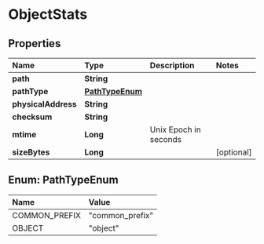 # ObjectStats

## Properties

| Name | Type | Description | Notes |
| :--- | :--- | :--- | :--- |
| **path** | **String** |  |  |
| **pathType** | [**PathTypeEnum**](objectstats.md#PathTypeEnum) |  |  |
| **physicalAddress** | **String** |  |  |
| **checksum** | **String** |  |  |
| **mtime** | **Long** | Unix Epoch in seconds |  |
| **sizeBytes** | **Long** |  | \[optional\] |

## Enum: PathTypeEnum

| Name | Value |
| :--- | :--- |
| COMMON\_PREFIX | "common\_prefix" |
| OBJECT | "object" |

